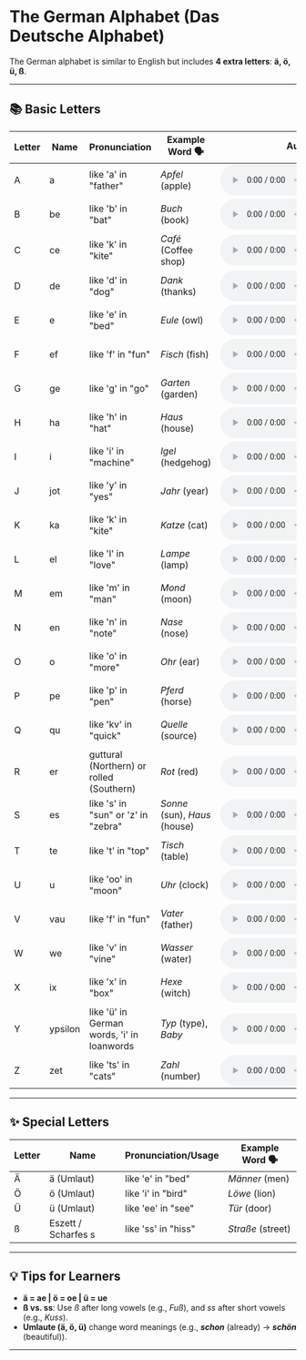 # The German Alphabet (Das Deutsche Alphabet)
The German alphabet is similar to English but includes **4 extra letters**: **ä, ö, ü, ß**.

---

## 📚 Basic Letters

| Letter | Name  | Pronunciation                     | Example Word 🗣️ | Audio 🔊 |
|--------|-------|-----------------------------------|------------------|----------|
| A      | a     | like 'a' in "father"             | *Apfel* (apple)  | <audio controls controlslist="nodownload" src="../assets/audio/A.m4a"/>          |
| B      | be    | like 'b' in "bat"                | *Buch* (book)    | <audio controls controlslist="nodownload" src="../assets/audio/B.m4a"/>         |
| C      | ce    | like 'k' in "kite"               | *Café* (Coffee shop) | <audio controls controlslist="nodownload" src="../assets/audio/C.m4a"/>     |
| D      | de    | like 'd' in "dog"                | *Dank* (thanks)  | <audio controls controlslist="nodownload" src="../assets/audio/D.m4a"/>         |
| E      | e     | like 'e' in "bed"                | *Eule* (owl)     | <audio controls controlslist="nodownload" src="../assets/audio/E.m4a"/>         |
| F      | ef    | like 'f' in "fun"                | *Fisch* (fish)   | <audio controls controlslist="nodownload" src="../assets/audio/F.m4a"/>         |
| G      | ge    | like 'g' in "go"                 | *Garten* (garden)| <audio controls controlslist="nodownload" src="../assets/audio/G.m4a"/>         |
| H      | ha    | like 'h' in "hat"                | *Haus* (house)   | <audio controls controlslist="nodownload" src="../assets/audio/H.m4a"/>         |
| I      | i     | like 'i' in "machine"            | *Igel* (hedgehog)| <audio controls controlslist="nodownload" src="../assets/audio/I.m4a"/>         |
| J      | jot   | like 'y' in "yes"                | *Jahr* (year)    | <audio controls controlslist="nodownload" src="../assets/audio/J.m4a"/>         |
| K      | ka    | like 'k' in "kite"               | *Katze* (cat)    | <audio controls controlslist="nodownload" src="../assets/audio/K.m4a"/>         |
| L      | el    | like 'l' in "love"               | *Lampe* (lamp)   | <audio controls controlslist="nodownload" src="../assets/audio/L.m4a"/>         |
| M      | em    | like 'm' in "man"                | *Mond* (moon)    | <audio controls controlslist="nodownload" src="../assets/audio/M.m4a"/>         |
| N      | en    | like 'n' in "note"               | *Nase* (nose)    | <audio controls controlslist="nodownload" src="../assets/audio/N.m4a"/>         |
| O      | o     | like 'o' in "more"               | *Ohr* (ear)      | <audio controls controlslist="nodownload" src="../assets/audio/O.m4a"/>         |
| P      | pe    | like 'p' in "pen"                | *Pferd* (horse)  | <audio controls controlslist="nodownload" src="../assets/audio/P.m4a"/>         |
| Q      | qu    | like 'kv' in "quick"             | *Quelle* (source)| <audio controls controlslist="nodownload" src="../assets/audio/Q.m4a"/>         |
| R      | er    | guttural (Northern) or rolled (Southern) | *Rot* (red) | <audio controls controlslist="nodownload" src="../assets/audio/R.m4a"/>         |
| S      | es    | like 's' in "sun" or 'z' in "zebra" | *Sonne* (sun), *Haus* (house) | <audio controls controlslist="nodownload" src="../assets/audio/S.m4a"/>         |
| T      | te    | like 't' in "top"                | *Tisch* (table)  | <audio controls controlslist="nodownload" src="../assets/audio/T.m4a"/>         |
| U      | u     | like 'oo' in "moon"              | *Uhr* (clock)    | <audio controls controlslist="nodownload" src="../assets/audio/U.m4a"/>         |
| V      | vau   | like 'f' in "fun"                | *Vater* (father) | <audio controls controlslist="nodownload" src="../assets/audio/V.m4a"/>        |
| W      | we    | like 'v' in "vine"               | *Wasser* (water) | <audio controls controlslist="nodownload" src="../assets/audio/W.m4a"/>         |
| X      | ix    | like 'x' in "box"                | *Hexe* (witch)   | <audio controls controlslist="nodownload" src="../assets/audio/X.m4a"/>         |
| Y      | ypsilon | like 'ü' in German words, 'i' in loanwords | *Typ* (type), *Baby* | <audio controls controlslist="nodownload" src="../assets/audio/Y.m4a"/>         |
| Z      | zet   | like 'ts' in "cats"              | *Zahl* (number)  | <audio controls controlslist="nodownload" src="../assets/audio/Z.m4a"/>         |

---

## ✨ Special Letters

| Letter | Name          | Pronunciation/Usage          | Example Word 🗣️ |
|--------|---------------|------------------------------|------------------|
| Ä      | ä (Umlaut)    | like 'e' in "bed"            | *Männer* (men)  |
| Ö      | ö (Umlaut)    | like 'i' in "bird"           | *Löwe* (lion)    |
| Ü      | ü (Umlaut)    | like 'ee' in "see"           | *Tür* (door)     |
| ß      | Eszett / Scharfes s       | like 'ss' in "hiss"          | *Straße* (street)|

---

## 💡 Tips for Learners
- **ä = ae | ö = oe |  ü = ue**
- **ß vs. ss**: Use *ß* after long vowels (e.g., *Fuß*), and *ss* after short vowels (e.g., *Kuss*).
- **Umlaute (ä, ö, ü)** change word meanings (e.g., ***schon*** (already) → ***schön*** (beautiful)).

---